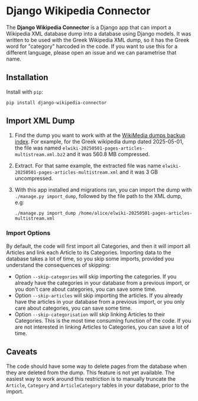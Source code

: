 # Django Wikipedia Connector #

The **Django Wikipedia Connector** is a Django app that can import a Wikipedia XML database dump into a database using
Django models. It was written to be used with the Greek Wikipedia XML dump, so it has the Greek word for "category"
harcoded in the code. If you want to use this for a different language, please open an issue and we can parametrise that
name.

## Installation ##

Install with `pip`:

```
pip install django-wikipedia-connector
```

## Import XML Dump ##

1.  Find the dump you want to work with at the [WikiMedia dumps backup index]. For example, for the Greek wikipedia dump
    dated 2025-05-01, the file was named `elwiki-20250501-pages-articles-multistream.xml.bz2` and it was 560.8 MB
    compressed.
2.  Extract. For that same example, the extracted file was name `elwiki-20250501-pages-articles-multistream.xml` and it
    was 3 GB uncompressed.
3.  With this app installed and migrations ran, you can import the dump with `./manage.py import_dump`, followed by the
    file path to the XML dump, e.g:

    ```
    ./manage.py import_dump /home/alice/elwiki-20250501-pages-articles-multistream.xml
    ```

### Import Options ###

By default, the code will first import all Categories, and then it will import all Articles and link each Article to its
Categories. Importing data to the database takes a lot of time, so you skip some imports, provided you understand the
consequences of skipping:

* Option `--skip-categories` will skip importing the categories. If you already have the categories in your database
  from a previous import, or you don't care about categories, you can save some time.
* Option `--skip-articles` will skip importing the articles. If you already have the articles in your database from a
  previous import, or you only care about categories, you can save some time.
* Option `--skip-categorisation` will skip linking Articles to their Categories. This is the most time consuming
  function of the code. If you are not interested in linking Articles to Categories, you can save a lot of time.

## Caveats ##

The code should have some way to delete pages from the database when they are deleted from the dump. This feature is not
yet available. The easiest way to work around this restriction is to manually truncate the `Article`, `Category` and
`ArticleCategory` tables in your database, prior to the import.

<!-- Links -->
[WikiMedia dumps backup index]: https://dumps.wikimedia.org/backup-index.html